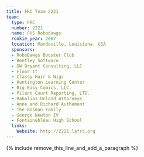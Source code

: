 ```yaml
---
title: FRC Team 2221
team:
  type: FRC
  number: 2221
  name: FHS Robodawgs
  rookie_year: 2007
  location: Mandeville, Louisiana, USA
  sponsors:
  - RoboDawgs Booster Club
  - Bentley Software
  - DW Bryant Consulting, LLC
  - Floor It
  - Classy Hair & Wigs
  - Huntington Learning Center
  - Big Easy Comics, LLC.
  - Pilant Court Reporting, LTD.
  - Rabalias Unland Attorneys
  - Anne and Richard Authement
  - The Bosman Family
  - George Newton IV
  - Fontainebleau High School
  links:
    Website: http://2221.lafrc.org
---
```


{% include remove_this_line_and_add_a_paragraph %}